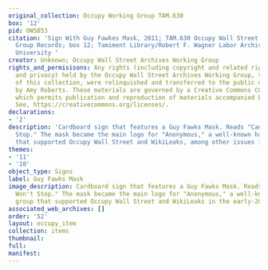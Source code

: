 ```yaml
---
original_collection: Occupy Working Group TAM.630
box: '12'
pid: OWS053
citation: 'Sign With Guy Fawkes Mask, 2011; TAM.630 Occupy Wall Street Archives Working
  Group Records; box 12; Tamiment Library/Robert F. Wagner Labor Archives, New York
  University '
creator: Unknown; Occupy Wall Street Archives Working Group
rights_and_permisisons: Any rights (including copyright and related rights to publicity
  and privacy) held by the Occupy Wall Street Archives Working Group, the creator
  of this collection, were relinquished and transferred to the public domain in 2013
  by Amy Roberts. These materials are governed by a Creative Commons CC0 license,
  which permits publication and reproduction of materials accompanied by full attribution.
  See, https://creativecommons.org/licenses/.
declarations:
- '2'
description: 'Cardboard sign that features a Guy Fawks Mask. Reads "Can''t Stop, Won''t
  Stop." The mask became the main logo for "Anonymous," a well-known hacker group
  that supported Occupy Wall Street and WikiLeaks, among other issues in the early-2010s. '
themes:
- '11'
- '10'
object_type: Signs
label: Guy Fawks Mask
image_description: Cardboard sign that features a Guy Fawks Mask. Reads "Can't Stop,
  Won't Stop." The mask became the main logo for "Anonymous," a well-known hacker
  group that supported Occupy Wall Street and WikiLeaks in the early-2010s.
associated_web_archives: []
order: '52'
layout: occupy_item
collection: items
thumbnail:
full:
manifest:
---
```

